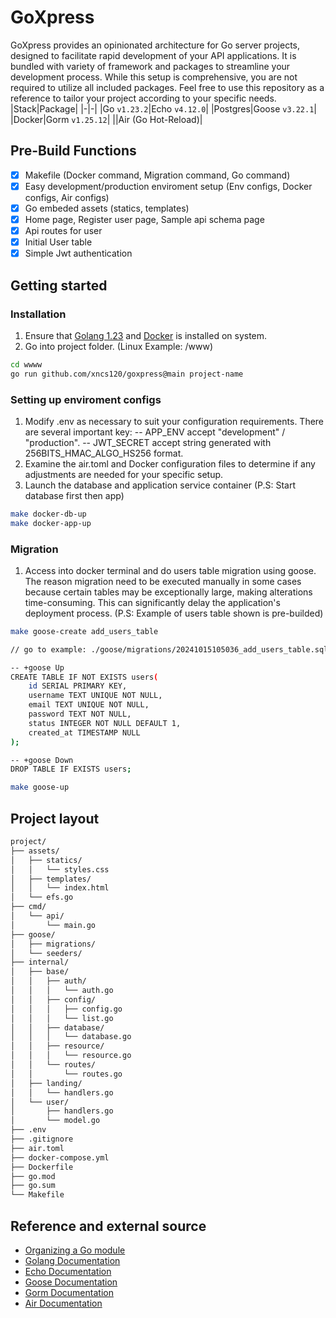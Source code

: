 # GoXpress
GoXpress provides an opinionated architecture for Go server projects, designed to facilitate rapid development of your API applications. It is bundled with variety of framework and packages to streamline your development process. While this setup is comprehensive, you are not required to utilize all included packages. Feel free to use this repository as a reference to tailor your project according to your specific needs.
|Stack|Package|
|-|-|
|Go `v1.23.2`|Echo `v4.12.0`|
|Postgres|Goose `v3.22.1`|
|Docker|Gorm `v1.25.12`|
||Air (Go Hot-Reload)|

## Pre-Build Functions
- [x] Makefile (Docker command, Migration command, Go command)
- [x] Easy development/production enviroment setup (Env configs, Docker configs, Air configs)
- [x] Go embeded assets (statics, templates)
- [x] Home page, Register user page, Sample api schema page
- [x] Api routes for user
- [x] Initial User table
- [x] Simple Jwt authentication

## Getting started
### Installation
1. Ensure that [Golang 1.23](https://go.dev/doc/install) and [Docker](https://www.docker.com/products/docker-desktop/) is installed on system.
2. Go into project folder. (Linux Example: /www)
```sh
cd wwww
go run github.com/xncs120/goxpress@main project-name
```
### Setting up enviroment configs
1. Modify .env as necessary to suit your configuration requirements. There are several important key:
-- APP_ENV accept "development" / "production".
-- JWT_SECRET accept string generated with 256BITS_HMAC_ALGO_HS256 format.
2. Examine the air.toml and Docker configuration files to determine if any adjustments are needed for your specific setup.
3. Launch the database and application service container (P.S: Start database first then app)
```sh
make docker-db-up
make docker-app-up
```
### Migration
1. Access into docker terminal and do users table migration using goose. The reason migration need to be executed manually in some cases because certain tables may be exceptionally large, making alterations time-consuming. This can significantly delay the application's deployment process. (P.S: Example of users table shown is pre-builded)
```sh
make goose-create add_users_table

// go to example: ./goose/migrations/20241015105036_add_users_table.sql

-- +goose Up
CREATE TABLE IF NOT EXISTS users(
	id SERIAL PRIMARY KEY,
	username TEXT UNIQUE NOT NULL,
	email TEXT UNIQUE NOT NULL,
	password TEXT NOT NULL,
	status INTEGER NOT NULL DEFAULT 1,
	created_at TIMESTAMP NULL
);

-- +goose Down
DROP TABLE IF EXISTS users;

make goose-up
```

## Project layout
```sh
project/
├── assets/
│   ├── statics/
│   │   └── styles.css
│   ├── templates/
│   │   └── index.html
│   └── efs.go
├── cmd/
│   └── api/
│       └── main.go
├── goose/
│   ├── migrations/
│   └── seeders/
├── internal/
│   ├── base/
│   │   ├── auth/
│   │   │   └── auth.go
│   │   ├── config/
│   │   │   ├── config.go
│   │   │   └── list.go
│   │   ├── database/
│   │   │   └── database.go
│   │   ├── resource/
│   │   │   └── resource.go
│   │   └── routes/
│   │       └── routes.go
│   ├── landing/
│   │   └── handlers.go
│   └── user/
│       ├── handlers.go
│       └── model.go
├── .env
├── .gitignore
├── air.toml
├── docker-compose.yml
├── Dockerfile
├── go.mod
├── go.sum
└── Makefile
```

## Reference and external source
- [Organizing a Go module](https://go.dev/doc/modules/layout)
- [Golang Documentation](https://go.dev/doc/effective_go)
- [Echo Documentation](https://echo.labstack.com/)
- [Goose Documentation](https://pressly.github.io/goose/)
- [Gorm Documentation](https://gorm.io/docs/index.html)
- [Air Documentation](https://github.com/air-verse/air)